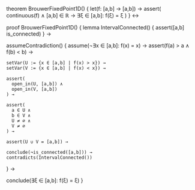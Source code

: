 theorem BrouwerFixedPoint1D() {
  let(f: [a,b] → [a,b]) →
  assert(
    continuous(f) ∧ [a,b] ∈ ℝ →
    ∃ξ ∈ [a,b]: f(ξ) = ξ
  )
} ↔

proof BrouwerFixedPoint1D() {
  lemma IntervalConnected() {
    assert([a,b] is_connected)
  } →
  
  assumeContradiction() {
    assume(¬∃x ∈ [a,b]: f(x) = x) →
    assert(f(a) > a ∧ f(b) < b) →
    
    setVar(U := {x ∈ [a,b] | f(x) > x}) →
    setVar(V := {x ∈ [a,b] | f(x) < x}) →
    
    assert(
      open_in(U, [a,b]) ∧
      open_in(V, [a,b])
    ) →
    
    assert(
      a ∈ U ∧
      b ∈ V ∧
      U ≠ ∅ ∧
      V ≠ ∅
    ) →
    
    assert(U ∪ V = [a,b]) →
    
    conclude(¬is_connected([a,b])) →
    contradicts(IntervalConnected())
  } →
  
  conclude(∃ξ ∈ [a,b]: f(ξ) = ξ)
}
